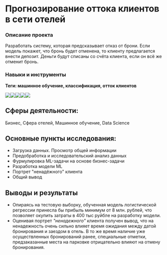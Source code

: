 # Прогнозирование оттока клиентов в сети отелей
### Описание проекта
Разработать систему, которая предсказывает отказ от брони. Если модель покажет, что бронь будет отменена, то клиенту предлагается внести депозит. Деньги будут списаны со счёта клиента, если он всё же отменит бронь.
### Навыки и инструменты
**Теги: машинное обучение, классификация, отток клиентов**

<img src="https://img.shields.io/badge/Pandas-black?style=flat-square&logo=pandas&logoColor=orange"/><img src="https://camo.githubusercontent.com/cc719173bd47911cdca541fbe32ed1c546a9f87a4df2fe74885ccf57ce6fd23b/68747470733a2f2f696d672e736869656c64732e696f2f62616467652f536b6c6561726e2d626c61636b3f7374796c653d666c61742d737175617265266c6f676f3d7363696b69746c6561726e266c6f676f436f6c6f723d6f72616e6765"><img src="https://camo.githubusercontent.com/44cc27185427d6543c564899c11bdb6b2b42bed97515f53f05e653ece6f9232d/68747470733a2f2f696d672e736869656c64732e696f2f62616467652f4e756d50792d626c61636b3f7374796c653d666c61742d737175617265266c6f676f3d6e756d7079266c6f676f436f6c6f723d6f72616e6765"><img src="https://img.shields.io/badge/MatPlotlib-black?style=flat-square"><img src="https://camo.githubusercontent.com/1cdc4183424cba18b3bca245ebc114b6c4724b3d87f5377a4a2ff4153d2d53fe/68747470733a2f2f696d672e736869656c64732e696f2f62616467652f53636950792d626c61636b3f7374796c653d666c61742d737175617265266c6f676f3d7363697079266c6f676f436f6c6f723d6f72616e6765">
## Сферы деятельности:
Бизнес, Сфера отелей, Машинное обучение, Data Science
## Основные пункты исследования:
 - Загрузка данных. Просмотр общей информации
 - Предобработка и исследовательский анализ данных
 - Фурмулировка ML-задачи на основе бизнес-задачи
 - Разработка модели ML
 - Портрет "ненадёжного" клиента
 - Общий вывод

## Выводы и результаты
- Опираясь на тестовую выборку, обученная модель логистической регрессии принесла бы прибыль минимум от 8 млн. рублей, что позволяет окупить затраты в 400 тыс руйбле на разработку модели.
- Оценивая портрет *"ненадежного"* клиента получен вывод, что на ненадежность очень сильно влияет время ожидания между датой бронирования и заездом в отель. В то же время наличие уже осуществленных бронирований ранее, специальные отметки, предзаказанные места на парковке отрицательно влияют на отмену бронирования.
